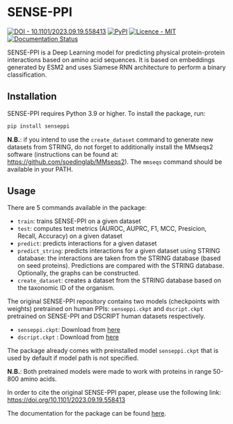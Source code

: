 SENSE-PPI
========================================

[![DOI - 10.1101/2023.09.19.558413](https://img.shields.io/badge/DOI-10.1101%2F2023.09.19.558413-blue)](https://doi.org/10.1101/2023.09.19.558413)
[![PyPI](https://img.shields.io/pypi/v/senseppi?logo=PyPi)](https://pypi.org/project/senseppi/)
[![Licence - MIT](https://img.shields.io/badge/Licence-MIT-2ea44f)](http://gitlab.lcqb.upmc.fr/Konstvv/SENSE-PPI/blob/master/LICENSE)
[![Documentation Status](https://readthedocs.org/projects/sense-ppi/badge/?version=latest)](https://sense-ppi.readthedocs.io/en/latest/?badge=latest)

SENSE-PPI is a Deep Learning model for predicting physical protein-protein interactions based on amino acid sequences. 
It is based on embeddings generated by ESM2 and uses Siamese RNN architecture to perform a binary classification.

## Installation

SENSE-PPI requires Python 3.9 or higher. To install the package, run:

```bash
pip install senseppi
```

**N.B.**: if you intend to use the `create_dataset` command to generate new datasets from STRING,
do not forget to additionally install the MMseqs2 software (instructions can be found at: https://github.com/soedinglab/MMseqs2).
The `mmseqs` command should be available in your PATH.

## Usage

There are 5 commands available in the package:

- `train`: trains SENSE-PPI on a given dataset
- `test`: computes test metrics (AUROC, AUPRC, F1, MCC, Presicion, Recall, Accuracy) on a given dataset
- `predict`: predicts interactions for a given dataset
- `predict_string`: predicts interactions for a given dataset using STRING database:
the interactions are taken from the STRING database (based on seed proteins). 
Predictions are compared with the STRING database. Optionally, the graphs can be constructed.
- `create_dataset`: creates a dataset from the STRING database based on the taxonomic ID of the organism.


The original SENSE-PPI repository contains two models (checkpoints with weights) pretrained on human PPIs: `senseppi.ckpt` and `dscript.ckpt` pretrained on SENSE-PPI and DSCRIPT human datasets respectively.

- `senseppi.ckpt`: Download from [here](http://gitlab.lcqb.upmc.fr/Konstvv/SENSE-PPI/raw/master/pretrained_models/senseppi.ckpt)
- `dscript.ckpt` : Download from [here](http://gitlab.lcqb.upmc.fr/Konstvv/SENSE-PPI/raw/master/pretrained_models/dscript.ckpt)

The package already comes with preinstalled model `senseppi.ckpt` that is used by default if model path is not specified.

**N.B.**: Both pretrained models were made to work with proteins in range 50-800 amino acids.

In order to cite the original SENSE-PPI paper, please use the following link: https://doi.org/10.1101/2023.09.19.558413  

The documentation for the package can be found [here](https://sense-ppi.readthedocs.io/en/latest/).